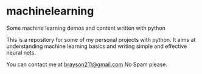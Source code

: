 # machinelearning
Some machine learning demos and content written with python

This is a repository for some of my personal projects with python. 
It aims at understanding machine learning basics and writing simple and effective neural nets.

You can contact me at brayson211@gmail.com
No Spam please.

